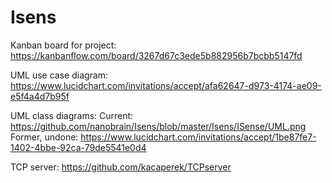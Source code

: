 # Isens

Kanban board for project:
https://kanbanflow.com/board/3267d67c3ede5b882956b7bcbb5147fd

UML use case diagram:
https://www.lucidchart.com/invitations/accept/afa62647-d973-4174-ae09-e5f4a4d7b95f

UML class diagrams:
Current: https://github.com/nanobrain/Isens/blob/master/Isens/ISense/UML.png
Former, undone: https://www.lucidchart.com/invitations/accept/1be87fe7-1402-4bbe-92ca-79de5541e0d4

TCP server:
https://github.com/kacaperek/TCPserver
